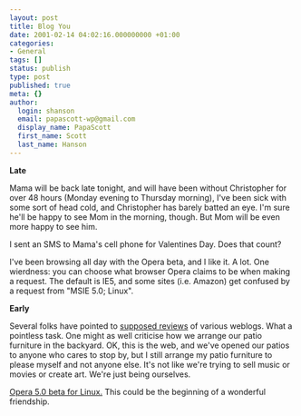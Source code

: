 ```yaml
---
layout: post
title: Blog You
date: 2001-02-14 04:02:16.000000000 +01:00
categories:
- General
tags: []
status: publish
type: post
published: true
meta: {}
author:
  login: shanson
  email: papascott-wp@gmail.com
  display_name: PapaScott
  first_name: Scott
  last_name: Hanson
---
```

<p><b>Late</b></p>
<p>
Mama will be back late tonight, and will have been without Christopher for over 48 hours (Monday evening to Thursday morning), I've been sick with some sort of head cold, and Christopher has barely batted an eye. I'm sure he'll be happy to see Mom in the morning, though. But Mom will be even more happy to see him.</p>
<p>
I sent an SMS to Mama's cell phone for Valentines Day. Does that count?</p>
<p>
I've been browsing all day with the Opera beta, and I like it. A lot. One wierdness: you can choose what browser Opera claims to be when making a request. The default is IE5, and some sites (i.e. Amazon) get confused by a request from "MSIE 5.0; Linux".</p>
<p>
<b>Early</b></p>
<p>
Several folks have pointed to <a href="http://www.edrants.com/_blogyou/">supposed reviews</a> of various weblogs. What a pointless task. One might as well criticise how we arrange our patio furniture in the backyard. OK, this is the web, and we've opened our patios to anyone who cares to stop by, but I still arrange my patio furniture to please myself and not anyone else. It's not like we're trying to sell music or movies or create art. We're just being ourselves.</p>
<p>
<a href="http://www.opera.com/linux/">Opera 5.0 beta for Linux.</a> This could be the beginning of a wonderful friendship.</p></p></p></p>
